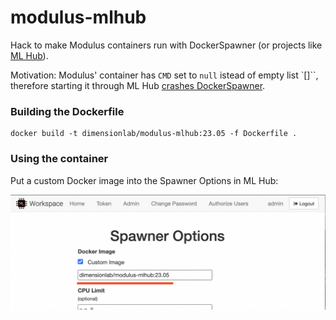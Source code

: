 # modulus-mlhub

Hack to make Modulus containers run with DockerSpawner (or projects like [ML Hub](https://github.com/ml-tooling/ml-hub)).

Motivation: Modulus' container has `CMD` set to `null` istead of empty list `[]``, therefore starting it through ML Hub [crashes DockerSpawner](https://github.com/jupyterhub/jupyterhub/issues/3805).

### Building the Dockerfile

```
docker build -t dimensionlab/modulus-mlhub:23.05 -f Dockerfile .
```

### Using the container

Put a custom Docker image into the Spawner Options in ML Hub:

![ML Hub setup](mlhub.png)
